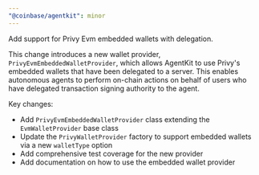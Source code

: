 ```yaml
---
"@coinbase/agentkit": minor
---
```


Add support for Privy Evm embedded wallets with delegation.

This change introduces a new wallet provider, `PrivyEvmEmbeddedWalletProvider`, which allows AgentKit to use Privy's embedded wallets that have been delegated to a server. This enables autonomous agents to perform on-chain actions on behalf of users who have delegated transaction signing authority to the agent.

Key changes:
- Add `PrivyEvmEmbeddedWalletProvider` class extending the `EvmWalletProvider` base class
- Update the `PrivyWalletProvider` factory to support embedded wallets via a new `walletType` option
- Add comprehensive test coverage for the new provider
- Add documentation on how to use the embedded wallet provider